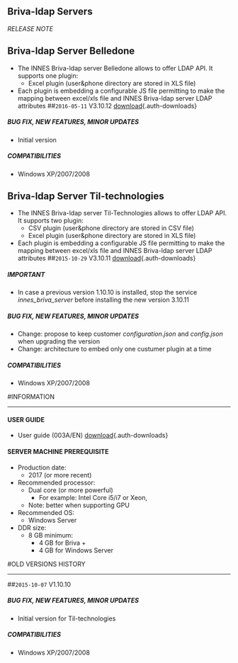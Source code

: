 ## Briva-ldap Servers
*RELEASE NOTE*

## Briva-ldap Server Belledone
- The INNES Briva-ldap server Belledone allows to offer LDAP API. It supports one plugin:
	- Excel plugin (user&phone directory are stored in XLS file)  
- Each plugin is embedding a configurable JS file permitting to make the mapping between excel/xls file and INNES Briva-ldap server LDAP attributes
##`2016-05-11` V3.10.12 [download](briva-g3-ldap/briva_ldap_server_belledonne-nt_ia32-setup-3.10.12.exe){.auth-downloads}
##### **BUG FIX, NEW FEATURES, MINOR UPDATES**  
- Initial version 
##### **COMPATIBILITIES**
- Windows XP/2007/2008

## Briva-ldap Server Til-technologies
- The INNES Briva-ldap server Til-Technologies allows to offer LDAP API. It supports two plugin:
	- CSV plugin (user&phone directory are stored in CSV file)
	- Excel plugin (user&phone directory are stored in XLS file)  
- Each plugin is embedding a configurable JS file permitting to make the mapping between excel/xls file and INNES Briva-ldap server LDAP attributes
##`2015-10-29` V3.10.11 [download](briva-g3-ldap/briva_ldap_server_tiltechnologies-nt_ia32-setup-3.10.11.exe){.auth-downloads}
##### **IMPORTANT**
- In case a previous version 1.10.10 is installed, stop the service *innes_briva_server* before installing the new version 3.10.11 
##### **BUG FIX, NEW FEATURES, MINOR UPDATES**  
- Change: propose to keep customer *configuration.json* and *config.json* when upgrading the version 
- Change: architecture to embed only one custumer plugin at a time   
##### **COMPATIBILITIES**
- Windows XP/2007/2008

#INFORMATION
***********************************************************************
#### **USER GUIDE**  
- User guide (003A/EN) [download](briva-g3-ldap/briva_ldap_server-manual-003A_en.pdf){.auth-downloads}
#### **SERVER MACHINE PREREQUISITE**
- Production date:
	- 2017 (or more recent)   
- Recommended processor: 
	- Dual core (or more powerful) 
		- For example: Intel Core i5/i7 or Xeon,
	- Note: better when supporting GPU  
- Recommended OS: 
	- Windows Server
- DDR size: 
	- 8 GB minimum:
		- 4 GB for Briva + 
		- 4 GB for Windows Server

#OLD VERSIONS HISTORY
*********************************************************************************************************

##`2015-10-07` V1.10.10  
##### **BUG FIX, NEW FEATURES, MINOR UPDATES**  
- Initial version for Til-technologies
##### **COMPATIBILITIES**
- Windows XP/2007/2008


